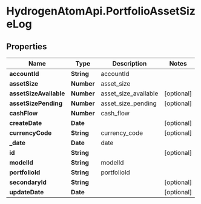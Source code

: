 # HydrogenAtomApi.PortfolioAssetSizeLog

## Properties
Name | Type | Description | Notes
------------ | ------------- | ------------- | -------------
**accountId** | **String** | accountId | 
**assetSize** | **Number** | asset_size | 
**assetSizeAvailable** | **Number** | asset_size_available | [optional] 
**assetSizePending** | **Number** | asset_size_pending | [optional] 
**cashFlow** | **Number** | cash_flow | 
**createDate** | **Date** |  | [optional] 
**currencyCode** | **String** | currency_code | [optional] 
**_date** | **Date** | date | 
**id** | **String** |  | [optional] 
**modelId** | **String** | modelId | 
**portfolioId** | **String** | portfolioId | 
**secondaryId** | **String** |  | [optional] 
**updateDate** | **Date** |  | [optional] 


